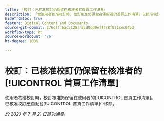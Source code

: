 ```yaml
---
title: 「校訂：已核准校訂仍保留在核准者的首頁工作清單」
description: 「當使用者核准校訂時，校訂核准仍保留在使用者的首頁工作清單。已核准校訂應自動從首頁工作清單中移除。」
hidefromtoc: true
feature: Digital Content and Documents
source-git-commit: 276dff76ac5128a49cd0dd9ef9f28f021cec0453
workflow-type: ht
source-wordcount: '76'
ht-degree: 100%

---
```



# 校訂：已核准校訂仍保留在核准者的[!UICONTROL 首頁工作清單]

<!--WF and WFP TOCs-->

使用者核准校訂時，校訂核准仍保留在使用者的[!UICONTROL 首頁工作清單]。已核准校訂應自動從[!UICONTROL 首頁工作清單]中移除。

_於 2023 年 7 月 21 日首次通報。_

